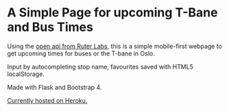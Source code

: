 # A Simple Page for upcoming T-Bane and Bus Times

Using the [open api from Ruter Labs](https://reisapi.ruter.no/help), this is a simple mobile-first webpage to get upcoming times for buses or the T-bane in Oslo.

Input by autocompleting stop name, favourites saved with HTML5 localStorage.

Made with Flask and Bootstrap 4.

[Currently hosted on Heroku.](https://t-bane-times.herokuapp.com/)
